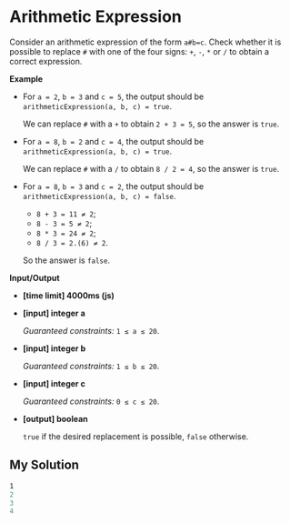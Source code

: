 # Arithmetic Expression
﻿Consider an arithmetic expression of the form `a#b=c`. Check whether it is possible to replace `#` with one of the four signs: `+`, `-`, `*` or `/` to obtain a correct expression.

**Example**

*   For `a = 2`, `b = 3` and `c = 5`, the output should be
    `arithmeticExpression(a, b, c) = true`.

    We can replace `#` with a `+` to obtain `2 + 3 = 5`, so the answer is `true`.

*   For `a = 8`, `b = 2` and `c = 4`, the output should be
    `arithmeticExpression(a, b, c) = true`.

    We can replace `#` with a `/` to obtain `8 / 2 = 4`, so the answer is `true`.

*   For `a = 8`, `b = 3` and `c = 2`, the output should be
    `arithmeticExpression(a, b, c) = false`.

    *   `8 + 3 = 11 ≠ 2`;
    *   `8 - 3 = 5 ≠ 2`;
    *   `8 * 3 = 24 ≠ 2`;
    *   `8 / 3 = 2.(6) ≠ 2`.

    So the answer is `false`.

**Input/Output**

*   **[time limit] 4000ms (js)**

*   **[input] integer a**

    _Guaranteed constraints:_
    `1 ≤ a ≤ 20`.

*   **[input] integer b**

    _Guaranteed constraints:_
    `1 ≤ b ≤ 20`.

*   **[input] integer c**

    _Guaranteed constraints:_
    `0 ≤ c ≤ 20`.

*   **[output] boolean**

    `true` if the desired replacement is possible, `false` otherwise.


## My Solution
```javascript
﻿1
2
3
4

```
